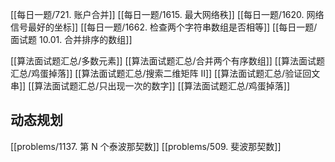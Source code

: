 
[[每日一题/721. 账户合并]]
[[每日一题/1615. 最大网络秩]]
[[每日一题/1620. 网络信号最好的坐标]]
[[每日一题/1662. 检查两个字符串数组是否相等]]
[[每日一题/面试题 10.01. 合并排序的数组]]

[[算法面试题汇总/多数元素]]
[[算法面试题汇总/合并两个有序数组]]
[[算法面试题汇总/鸡蛋掉落]]
[[算法面试题汇总/搜索二维矩阵 II]]
[[算法面试题汇总/验证回文串]]
[[算法面试题汇总/只出现一次的数字]]
[[算法面试题汇总/鸡蛋掉落]]

## 动态规划
[[problems/1137. 第 N 个泰波那契数]]
[[problems/509. 斐波那契数]]

